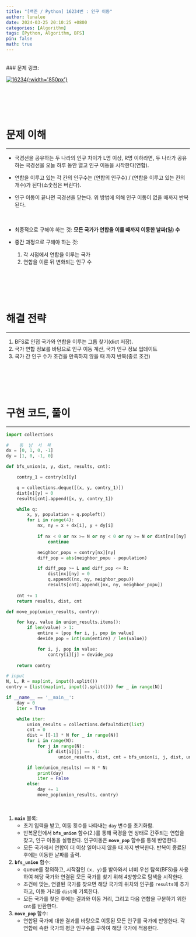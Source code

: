```yaml
---
title: "[백준 / Python] 16234번 : 인구 이동"
author: lunalee
date: 2024-03-25 20:10:25 +0800
categories: [Algorithm]
tags: [Python, Algorithm, BFS]
pin: false
math: true
---
```


<br/>
### 문제 링크:

[![16234](https://github.com/cotes2020/jekyll-theme-chirpy/assets/34572874/ca0c4061-9033-4f08-bfb5-ca0888e51cea){:width='850px'}](https://www.acmicpc.net/problem/16234)

<br/><br/><br/><br/>

# 문제 이해

---

- 국경선을 공유하는 두 나라의 인구 차이가 L명 이상, R명 이하라면, 두 나라가 공유하는 국경선을 오늘 하루 동안 열고 인구 이동을 시작한다(연합).
- 연합을 이루고 있는 각 칸의 인구수는 (연합의 인구수) / (연합을 이루고 있는 칸의 개수)가 된다(소숫점은 버린다).
- 인구 이동이 끝나면 국경선을 닫는다. 위 방법에 의해 인구 이동이 없을 때까지 반복된다.
<br/><br/><br/>

- <mark style='background-color: var(--hl-yellow)'><span style='color: var(--text-color)'>최종적</span></mark>으로 구해야 하는 것: **모든 국가가 연합을 이룰 때까지 이동한 날짜(일) 수**
- <mark style='background-color: var(--hl-green)'><span style='color: var(--text-color)'>중간 과정</span></mark>으로 구해야 하는 것:
    1. 각 시점에서 연합을 이루는 국가
    2. 연합을 이룬 뒤 변화되는 인구 수
<br/><br/><br/><br/><br/><br/>

# 해결 전략

---

1. BFS로 인접 국가와 연합을 이루는 그룹 찾기(dict 저장).
2. 국가 연합 정보를 바탕으로 인구 이동 계산, 국가 인구 정보 업데이트
3. 국가 간 인구 수가 조건을 만족하지 않을 때 까지 반복(종료 조건)
<br/><br/><br/><br/><br/><br/>

# 구현 코드, 풀이

---

```python
import collections

#    동  남  서  북
dx = [0, 1, 0, -1]
dy = [1, 0, -1, 0]

def bfs_union(x, y, dist, results, cnt):

    contry_1 = contry[x][y]

    q = collections.deque([(x, y, contry_1)])
    dist[x][y] = 0
    results[cnt].append([x, y, contry_1])

    while q:
        x, y, population = q.popleft()
        for i in range(4):
            nx, ny = x + dx[i], y + dy[i]
            
            if nx < 0 or nx >= N or ny < 0 or ny >= N or dist[nx][ny] != -1:
                continue

            neighbor_popu = contry[nx][ny]
            diff_pop = abs(neighbor_popu - population)

            if diff_pop >= L and diff_pop <= R:
                dist[nx][ny] = 0 
                q.append((nx, ny, neighbor_popu))
                results[cnt].append([nx, ny, neighbor_popu])
          
    cnt += 1
    return results, dist, cnt

def move_pop(union_results, contry):

    for key, value in union_results.items():
        if len(value) > 1:
            entire = [pop for i, j, pop in value]
            devide_pop = int(sum(entire) / len(value))

            for i, j, pop in value:
                contry[i][j] = devide_pop
          
    return contry

# input
N, L, R = map(int, input().split())
contry = [list(map(int, input().split())) for _ in range(N)]

if __name__ == '__main__':
    day = 0
    iter = True

    while iter: 
        union_results = collections.defaultdict(list)
        cnt = 0
        dist = [[-1] * N for _ in range(N)]
        for i in range(N):
            for j in range(N):
                if dist[i][j] == -1:
                    union_results, dist, cnt = bfs_union(i, j, dist, union_results, cnt)

        if len(union_results) == N * N:
            print(day)
            iter = False
        else:
            day += 1
            move_pop(union_results, contry)

```
<br/>

1. **`main`** 블록:
    - 초기 입력을 받고, 이동 횟수를 나타내는 `day` 변수를 초기화함.
    - 반복문안에서 **`bfs_union`** 함수(2.)를 통해 국경을 연 상태로 간주되는 연합을 찾고, 인구 이동을 실행한다. 인구이동은 **`move_pop`** 함수를 통해 반영한다.
    - 모든 국가에서 연합이 더 이상 일어나지 않을 때 까지 반복한다. 반복이 종료된 후에는 이동한 날짜를 출력.
2. **`bfs_union`** 함수:
    - queue를 정의하고, 시작점인 `(x, y)`를 받아와서 너비 우선 탐색(BFS)을 사용하여 해당 국가와 연결된 모든 국가를 찾기 위해 4방향으로 탐색을 시작한다.
    - 조건에 맞는, 연결된 국가를 찾으면 해당 국가의 위치와 인구를 `results`에 추가하고, 이동 거리를 `dist`에 기록한다.
    - 모든 국가를 찾은 후에는 결과와 이동 거리, 그리고 다음 연합을 구분하기 위한 `cnt`를 반환한다.
3. **`move_pop`** 함수:
    - 연합된 국가에 대한 결과를 바탕으로 이동된 모든 인구를 국가에 반영한다. 각 연합에 속한 국가의 평균 인구수를 구하여 해당 국가에 적용한다.
<br/><br/><br/><br/>
